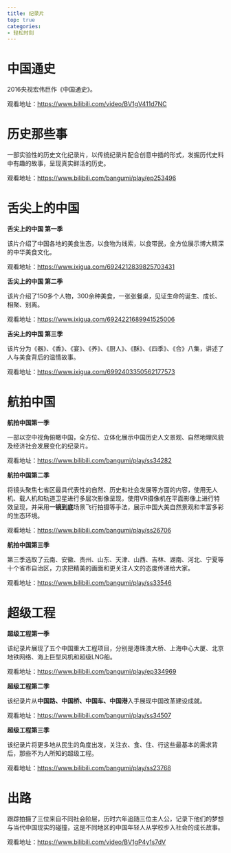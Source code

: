 ```yaml
---
title: 纪录片
top: true
categories: 
- 轻松时刻
---
```


# 中国通史

2016央视宏伟巨作《中国通史》。

观看地址：https://www.bilibili.com/video/BV1gV411d7NC

# 历史那些事

一部实验性的历史文化纪录片，以传统纪录片配合创意中插的形式，发掘历代史料中有趣的故事，呈现真实鲜活的历史。

观看地址：https://www.bilibili.com/bangumi/play/ep253496

# 舌尖上的中国

**舌尖上的中国 第一季**

该片介绍了中国各地的美食生态，以食物为线索，以食带民，全方位展示博大精深的中华美食文化。

观看地址：https://www.ixigua.com/6924212839825703431

**舌尖上的中国 第二季**

该片介绍了150多个人物，300余种美食，一张张餐桌，见证生命的诞生、成长、相聚、别离。

观看地址：https://www.ixigua.com/6924221689941525006

**舌尖上的中国 第三季**

该片分为《器》、《香》、《宴》、《养》、《厨人》、《酥》、《四季》、《合》八集，讲述了人与美食背后的温情故事。

观看地址：https://www.ixigua.com/6992403350562177573

# 航拍中国

**航拍中国第一季**

一部以空中视角俯瞰中国，全方位、立体化展示中国历史人文景观、自然地理风貌及经济社会发展变化的纪录片。

观看地址：https://www.bilibili.com/bangumi/play/ss34282

**航拍中国第二季**

将镜头聚焦七省区最具代表性的自然、历史和社会发展等方面的内容，使用无人机、载人机和轨道卫星进行多层次影像呈现，使用VR摄像机在平面影像上进行特效呈现，并采用**一镜到底**场景飞行拍摄等手法，展示中国大美自然景观和丰富多彩的生态环境。

观看地址：https://www.bilibili.com/bangumi/play/ss26706

**航拍中国第三季**

第三季选取了云南、安徽、贵州、山东、天津、山西、吉林、湖南、河北、宁夏等十个省市自治区，力求把精美的画面和更关注人文的态度传递给大家。

观看地址：https://www.bilibili.com/bangumi/play/ss33546

# 超级工程

**超级工程第一季**

该纪录片展现了五个中国重大工程项目，分别是港珠澳大桥、上海中心大厦、北京地铁网络、海上巨型风机和超级LNG船。

观看地址：https://www.bilibili.com/bangumi/play/ep334969

**超级工程第二季**

该纪录片从**中国路、中国桥、中国车、中国港**入手展现中国改革建设成就。

观看地址：https://www.bilibili.com/bangumi/play/ss34507

**超级工程第三季**

该纪录片将更多地从民生的角度出发，关注衣、食、住、行这些最基本的需求背后，那些不为人所知的超级工程。

观看地址：https://www.bilibili.com/bangumi/play/ss23768

# 出路

跟踪拍摄了三位来自不同社会阶层，历时六年追随三位主人公，记录下他们的梦想与当代中国现实的碰撞，这是不同地区的中国年轻人从学校步入社会的成长故事。

观看地址：https://www.bilibili.com/video/BV1gP4y1s7dV